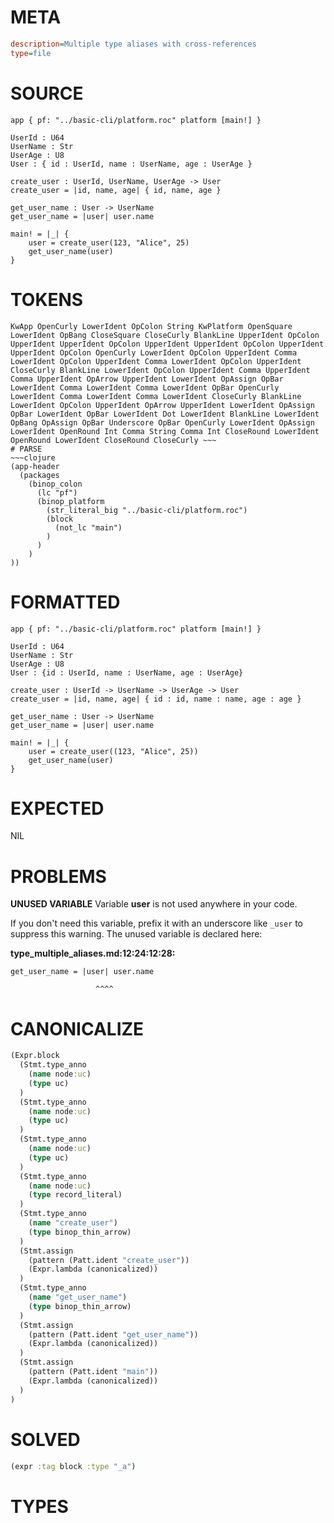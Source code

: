 # META
~~~ini
description=Multiple type aliases with cross-references
type=file
~~~
# SOURCE
~~~roc
app { pf: "../basic-cli/platform.roc" platform [main!] }

UserId : U64
UserName : Str
UserAge : U8
User : { id : UserId, name : UserName, age : UserAge }

create_user : UserId, UserName, UserAge -> User
create_user = |id, name, age| { id, name, age }

get_user_name : User -> UserName
get_user_name = |user| user.name

main! = |_| {
	user = create_user(123, "Alice", 25)
	get_user_name(user)
}
~~~
# TOKENS
~~~text
KwApp OpenCurly LowerIdent OpColon String KwPlatform OpenSquare LowerIdent OpBang CloseSquare CloseCurly BlankLine UpperIdent OpColon UpperIdent UpperIdent OpColon UpperIdent UpperIdent OpColon UpperIdent UpperIdent OpColon OpenCurly LowerIdent OpColon UpperIdent Comma LowerIdent OpColon UpperIdent Comma LowerIdent OpColon UpperIdent CloseCurly BlankLine LowerIdent OpColon UpperIdent Comma UpperIdent Comma UpperIdent OpArrow UpperIdent LowerIdent OpAssign OpBar LowerIdent Comma LowerIdent Comma LowerIdent OpBar OpenCurly LowerIdent Comma LowerIdent Comma LowerIdent CloseCurly BlankLine LowerIdent OpColon UpperIdent OpArrow UpperIdent LowerIdent OpAssign OpBar LowerIdent OpBar LowerIdent Dot LowerIdent BlankLine LowerIdent OpBang OpAssign OpBar Underscore OpBar OpenCurly LowerIdent OpAssign LowerIdent OpenRound Int Comma String Comma Int CloseRound LowerIdent OpenRound LowerIdent CloseRound CloseCurly ~~~
# PARSE
~~~clojure
(app-header
  (packages
    (binop_colon
      (lc "pf")
      (binop_platform
        (str_literal_big "../basic-cli/platform.roc")
        (block
          (not_lc "main")
        )
      )
    )
))
~~~
# FORMATTED
~~~roc
app { pf: "../basic-cli/platform.roc" platform [main!] }

UserId : U64
UserName : Str
UserAge : U8
User : {id : UserId, name : UserName, age : UserAge}

create_user : UserId -> UserName -> UserAge -> User
create_user = |id, name, age| { id : id, name : name, age : age }

get_user_name : User -> UserName
get_user_name = |user| user.name

main! = |_| {
	user = create_user((123, "Alice", 25))
	get_user_name(user)
}
~~~
# EXPECTED
NIL
# PROBLEMS
**UNUSED VARIABLE**
Variable **user** is not used anywhere in your code.

If you don't need this variable, prefix it with an underscore like `_user` to suppress this warning.
The unused variable is declared here:

**type_multiple_aliases.md:12:24:12:28:**
```roc
get_user_name = |user| user.name
```
                       ^^^^


# CANONICALIZE
~~~clojure
(Expr.block
  (Stmt.type_anno
    (name node:uc)
    (type uc)
  )
  (Stmt.type_anno
    (name node:uc)
    (type uc)
  )
  (Stmt.type_anno
    (name node:uc)
    (type uc)
  )
  (Stmt.type_anno
    (name node:uc)
    (type record_literal)
  )
  (Stmt.type_anno
    (name "create_user")
    (type binop_thin_arrow)
  )
  (Stmt.assign
    (pattern (Patt.ident "create_user"))
    (Expr.lambda (canonicalized))
  )
  (Stmt.type_anno
    (name "get_user_name")
    (type binop_thin_arrow)
  )
  (Stmt.assign
    (pattern (Patt.ident "get_user_name"))
    (Expr.lambda (canonicalized))
  )
  (Stmt.assign
    (pattern (Patt.ident "main"))
    (Expr.lambda (canonicalized))
  )
)
~~~
# SOLVED
~~~clojure
(expr :tag block :type "_a")
~~~
# TYPES
~~~roc
~~~
